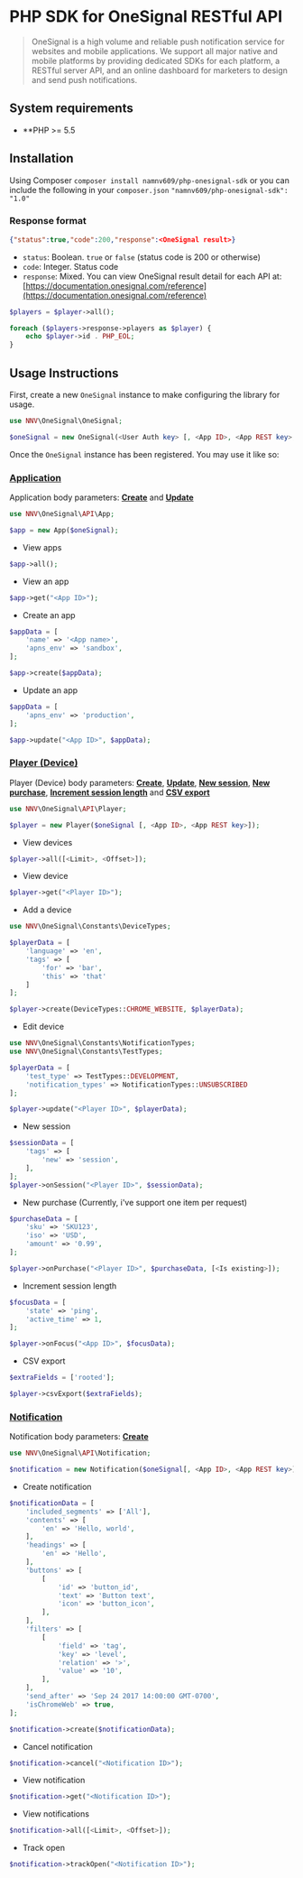 # PHP SDK for OneSignal RESTful API

> OneSignal is a high volume and reliable push notification service for websites and mobile applications. We support all major native and mobile platforms by providing dedicated SDKs for each platform, a RESTful server API, and an online dashboard for marketers to design and send push notifications.

## System requirements
* **PHP >= 5.5

## Installation
Using Composer
`composer install namnv609/php-onesignal-sdk`
or you can include the following in your `composer.json`
`"namnv609/php-onesignal-sdk": "1.0"`
### Response format
```JSON
{"status":true,"code":200,"response":<OneSignal result>}
```
* `status`: Boolean. `true` or `false` (status code is 200 or otherwise)
* `code`: Integer. Status code
* `response`: Mixed. You can view OneSignal result detail for each API at: [https://documentation.onesignal.com/reference](https://documentation.onesignal.com/reference)

```PHP
$players = $player->all();

foreach ($players->response->players as $player) {
    echo $player->id . PHP_EOL;
}
```

## Usage Instructions

First, create a new `OneSignal` instance to make configuring the library for usage.

```PHP
use NNV\OneSignal\OneSignal;

$oneSignal = new OneSignal(<User Auth key> [, <App ID>, <App REST key>, <Extra options for GuzzleHttp Client>])
```

Once the `OneSignal` instance has been registered. You may use it like so:

### [Application](http://namnv609.github.io/php-onesignal-sdk/class-NNV.OneSignal.API.App.html)
Application body parameters: [**Create**](https://documentation.onesignal.com/reference#create-an-app) and [**Update**](https://documentation.onesignal.com/reference#update-an-app)
```PHP
use NNV\OneSignal\API\App;

$app = new App($oneSignal);
```
* View apps
```PHP
$app->all();
```
* View an app
```PHP
$app->get("<App ID>");
```
* Create an app
```PHP
$appData = [
    'name' => '<App name>',
    'apns_env' => 'sandbox',
];

$app->create($appData);
```
* Update an app
```PHP
$appData = [
    'apns_env' => 'production',
];

$app->update("<App ID>", $appData);
```

### [Player (Device)](http://namnv609.github.io/php-onesignal-sdk/class-NNV.OneSignal.API.Player.html)
Player (Device) body parameters: [**Create**](https://documentation.onesignal.com/reference#add-a-device),  [**Update**](https://documentation.onesignal.com/reference#edit-device), [**New session**](https://documentation.onesignal.com/reference#new-session), [**New purchase**](https://documentation.onesignal.com/reference#new-purchase), [**Increment session length**](https://documentation.onesignal.com/reference#increment-session-length) and [**CSV export**](https://documentation.onesignal.com/reference#csv-export)
```PHP
use NNV\OneSignal\API\Player;

$player = new Player($oneSignal [, <App ID>, <App REST key>]);
```
* View devices
```PHP
$player->all([<Limit>, <Offset>]);
```
* View device
```PHP
$player->get("<Player ID>");
```
* Add a device
```PHP
use NNV\OneSignal\Constants\DeviceTypes;

$playerData = [
    'language' => 'en',
    'tags' => [
        'for' => 'bar',
        'this' => 'that'
    ]
];

$player->create(DeviceTypes::CHROME_WEBSITE, $playerData);
```
* Edit device
```PHP
use NNV\OneSignal\Constants\NotificationTypes;
use NNV\OneSignal\Constants\TestTypes;

$playerData = [
    'test_type' => TestTypes::DEVELOPMENT,
    'notification_types' => NotificationTypes::UNSUBSCRIBED
];

$player->update("<Player ID>", $playerData);
```
* New session
```PHP
$sessionData = [
    'tags' => [
        'new' => 'session',
    ],
];
$player->onSession("<Player ID>", $sessionData);
```
* New purchase (Currently, i've support one item per request)
```PHP
$purchaseData = [
    'sku' => 'SKU123',
    'iso' => 'USD',
    'amount' => '0.99',
];

$player->onPurchase("<Player ID>", $purchaseData, [<Is existing>]);
```
* Increment session length
```PHP
$focusData = [
    'state' => 'ping',
    'active_time' => 1,
];

$player->onFocus("<App ID>", $focusData);
```
* CSV export
```PHP
$extraFields = ['rooted'];

$player->csvExport($extraFields);
```

### [Notification](http://namnv609.github.io/php-onesignal-sdk/class-NNV.OneSignal.API.Notification.html)
Notification body parameters: [**Create**](https://documentation.onesignal.com/reference#create-notification)
```PHP
use NNV\OneSignal\API\Notification;

$notification = new Notification($oneSignal[, <App ID>, <App REST key>]);
```
* Create notification
```PHP
$notificationData = [
    'included_segments' => ['All'],
    'contents' => [
        'en' => 'Hello, world',
    ],
    'headings' => [
        'en' => 'Hello',
    ],
    'buttons' => [
        [
            'id' => 'button_id',
            'text' => 'Button text',
            'icon' => 'button_icon',
        ],
    ],
    'filters' => [
        [
            'field' => 'tag',
            'key' => 'level',
            'relation' => '>',
            'value' => '10',
        ],
    ],
    'send_after' => 'Sep 24 2017 14:00:00 GMT-0700',
    'isChromeWeb' => true,
];

$notification->create($notificationData);
```
* Cancel notification
```PHP
$notification->cancel("<Notification ID>");
```
* View notification
```PHP
$notification->get("<Notification ID>");
```
* View notifications
```PHP
$notification->all([<Limit>, <Offset>]);
```
* Track open
```PHP
$notification->trackOpen("<Notification ID>");
```
